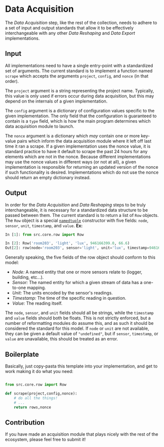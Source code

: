 # Data Acquisition

The *Data Acquisition* step, like the rest of the collection,
needs to adhere to a set of input and output standards that
allow it to be effectively interchangeable with any other
*Data Reshaping* and *Data Export* implementations.

## Input

All implementations need to have a single entry-point with
a standardized set of arguments.  The current standard is to implement
a function named `scrape` which accepts the arguments `project`,
`config`, and `nonce` (in that order).

The `project` argument is a string representing the project name.
Typically, this value is only used if errors occur during
data acquisition, but this may depend on the internals of a given
implementation.

The `config` argument is a dictionary of configuration values specific
to the given implementation.  The only field that the configuration
is guaranteed to contain is a `type` field, which is how the main
program determines which data acquisition module to launch.

The `nonce` argument is a dictionary which *may* contain one or more
key-value pairs which inform the data acquisition module where
it left off last time it ran a scrape.  If a given implementation
uses the nonce value, it is standard practice to have it default to
scrape the past 24 hours for any elements which are not in the nonce.
Because different implementations may use the nonce values in different
ways (or not at all), a given implementation is responsible for
returning an updated version of the nonce if such functionality is
desired.  Implementations which do not use the nonce should
return an empty dictionary instead.

## Output

In order for the *Data Acquisition* and *Data Reshaping* steps to be
truly interchangeable, it is necessary for a standardized data structure
to be passed between them.  The current standard is to return a list of `Row`
objects.  The `Row` object is a special
[`namedtuple`](https://docs.python.org/3/library/collections.html#collections.namedtuple)
constructor with five fields: `node`, `sensor`, `unit`, `timestamp`, and `value`.
**Ex:**

````python
In [1]: from src.core.row import Row

In [2]: Row('room203', 'light', 'lux', 946166399.0, 66.6)
Out[2]: row(node='room203', sensor='light', unit='lux', timestamp=946166399.0, value=66.6)

````

Generally speaking, the five fields of the row object should conform to
this model:

- *Node:* A named entity that one or more sensors relate to
(logger, building, etc...).
- *Sensor:* The named entity for which a given stream of
data has a one-to-one mapping.
- *Unit:* The units encoded by the sensor's readings.
- *Timestamp:* The time of the specific reading in question.
- *Value:* The reading itself.

The `node`, `sensor`, and `unit` fields should all be strings,
while the `timestamp` and `value` fields should both be floats.
This is not strictly enforced, but a number of reformatting
modules do assume this, and as such it should be considered
the standard for this model.  If `node` or `unit` are not
available, they can be given a default value of `"undefined"`,
but if `sensor`, `timestamp`, or `value` are unavailable, this
should be treated as an error.

## Boilerplate

Basically, just copy-pasta this template into your implementation,
and get to work making it do what you need:

````python

from src.core.row import Row

def scrape(project,config,nonce):
    # do all the things!
    # ...
    return rows,nonce

````

## Contribution

If you have made an acquisition module that plays nicely with
the rest of the ecosystem, please feel free to submit it!
